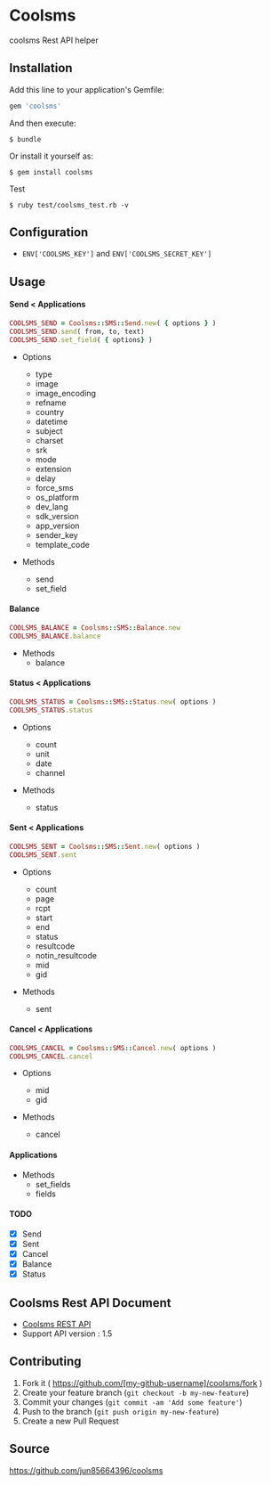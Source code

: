 # Coolsms

coolsms Rest API helper

## Installation

Add this line to your application's Gemfile:

```ruby
gem 'coolsms'
```

And then execute:

```
$ bundle
```

Or install it yourself as:

```
$ gem install coolsms
```

Test

```
$ ruby test/coolsms_test.rb -v
```

## Configuration

- `ENV['COOLSMS_KEY']` and `ENV['COOLSMS_SECRET_KEY']`

## Usage 

#### Send < Applications

```ruby
COOLSMS_SEND = Coolsms::SMS::Send.new( { options } )
COOLSMS_SEND.send( from, to, text)
COOLSMS_SEND.set_field( { options} )
```

* Options
  - type
  - image
  - image_encoding
  - refname
  - country
  - datetime
  - subject
  - charset
  - srk
  - mode
  - extension
  - delay
  - force_sms
  - os_platform
  - dev_lang
  - sdk_version
  - app_version
  - sender_key
  - template_code

* Methods
  - send
  - set_field
    
#### Balance

```ruby
COOLSMS_BALANCE = Coolsms::SMS::Balance.new
COOLSMS_BALANCE.balance
```

* Methods
  - balance

#### Status < Applications

```ruby
COOLSMS_STATUS = Coolsms::SMS::Status.new( options )
COOLSMS_STATUS.status
```

* Options
  - count
  - unit
  - date
  - channel
    
* Methods
  - status

#### Sent < Applications

```ruby
COOLSMS_SENT = Coolsms::SMS::Sent.new( options )
COOLSMS_SENT.sent
```

* Options
  - count
  - page
  - rcpt
  - start
  - end
  - status
  - resultcode
  - notin_resultcode
  - mid
  - gid
    
* Methods
  - sent

#### Cancel < Applications

```ruby
COOLSMS_CANCEL = Coolsms::SMS::Cancel.new( options )
COOLSMS_CANCEL.cancel
```

* Options
  - mid
  - gid
    
* Methods
  - cancel
    
#### Applications

* Methods
  - set_fields
  - fields
    
#### TODO

- [x] Send
- [x] Sent
- [x] Cancel
- [x] Balance
- [x] Status

## Coolsms Rest API Document

* [Coolsms REST API](http://www.coolsms.co.kr/REST_API)
* Support API version : 1.5

## Contributing

1. Fork it ( https://github.com/[my-github-username]/coolsms/fork )
2. Create your feature branch (`git checkout -b my-new-feature`)
3. Commit your changes (`git commit -am 'Add some feature'`)
4. Push to the branch (`git push origin my-new-feature`)
5. Create a new Pull Request

## Source

https://github.com/jun85664396/coolsms

